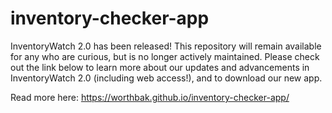 # inventory-checker-app
InventoryWatch 2.0 has been released! This repository will remain available for any who are curious, but is no longer actively maintained. Please check out the link below to learn more about our updates and advancements in InventoryWatch 2.0 (including web access!), and to download our new app.

Read more here: https://worthbak.github.io/inventory-checker-app/
